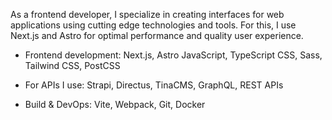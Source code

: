 As a frontend developer, I specialize in creating interfaces for web applications using cutting edge technologies and tools. For this, I use Next.js and Astro for optimal performance and quality user experience.

- Frontend development:
Next.js, Astro
JavaScript, TypeScript
CSS, Sass, Tailwind CSS, PostCSS

- For APIs I use:
Strapi, Directus, TinaCMS, GraphQL, REST APIs

- Build & DevOps:
Vite, Webpack, Git, Docker


